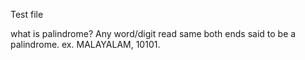 Test file

what is palindrome?
   Any word/digit read same both ends said to be a palindrome.
   ex.  MALAYALAM, 10101.
